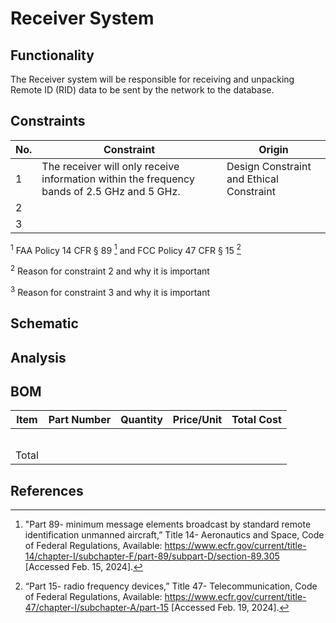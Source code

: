 # Receiver System 
## Functionality
The Receiver system will be responsible for receiving and unpacking Remote ID (RID) data to be sent by the network to the database.
## Constraints
| No.| Constraint | Origin |
| -- | --------- |--------|
|  1 | The receiver will only receive information within the frequency bands of 2.5 GHz and 5 GHz. | Design Constraint and Ethical Constraint|
|  2 |           |        |                          
|  3 |           |        |              

<sup>1</sup> FAA Policy 14 CFR § 89 [^1] and FCC Policy 47 CFR § 15 [^2]  <!-- I forgot what source was used to find the frequencies that the RID was transmitted through so I just put these -->

<sup>2</sup> Reason for constraint 2 and why it is important

<sup>3</sup> Reason for constraint 3 and why it is important

## Schematic

## Analysis

## BOM
| Item     | Part Number | Quantity | Price/Unit     | Total Cost |
| -------- | ------------| -------- |----------------|------------|
|          |             |          |                |            |
|          |             |          |                |            |
|          |             |          |                |            |
|          |             |          |                |            |
|          |             |          |                |            |
|Total     |             |          |                |            |

## References
[^1]: "Part 89- minimum message elements broadcast by standard remote identification unmanned aircraft,” Title 14- Aeronautics and Space, Code of Federal Regulations, Available: https://www.ecfr.gov/current/title-14/chapter-I/subchapter-F/part-89/subpart-D/section-89.305 [Accessed Feb. 15, 2024].
[^2]: “Part 15- radio frequency devices,” Title 47- Telecommunication, Code of Federal Regulations, Available: https://www.ecfr.gov/current/title-47/chapter-I/subchapter-A/part-15 [Accessed Feb. 19, 2024].
[^3]: D. Aouladhadj, E. Kpre, V. Deniau, A. Kharchouf, C. Gransart, & C. Gaquière (2023). Drone Detection and Tracking Using RF Identification Signals. Sensors (Basel, Switzerland), 23(17), 7650. https://doi.org/10.3390/s23177650

